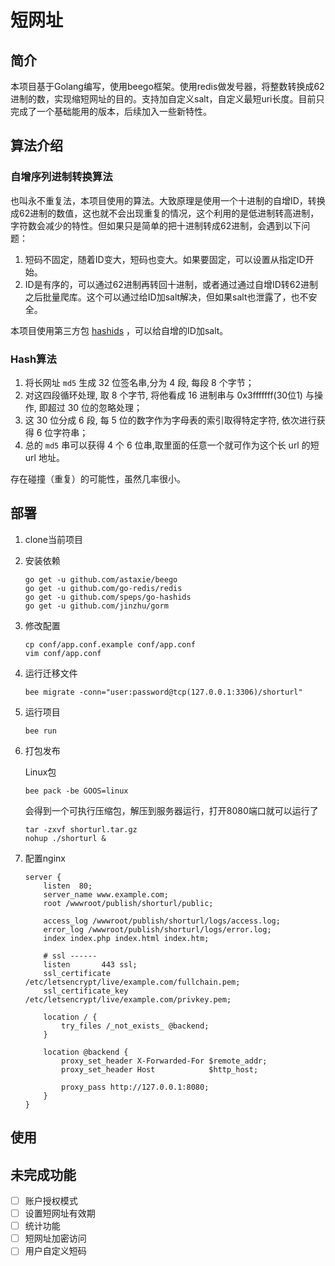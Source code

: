 # 短网址

## 简介

本项目基于Golang编写，使用beego框架。使用redis做发号器，将整数转换成62进制的数，实现缩短网址的目的。支持加自定义salt，自定义最短uri长度。目前只完成了一个基础能用的版本，后续加入一些新特性。



## 算法介绍

### 自增序列进制转换算法

也叫永不重复法，本项目使用的算法。大致原理是使用一个十进制的自增ID，转换成62进制的数值，这也就不会出现重复的情况，这个利用的是低进制转高进制，字符数会减少的特性。但如果只是简单的把十进制转成62进制，会遇到以下问题：

1. 短码不固定，随着ID变大，短码也变大。如果要固定，可以设置从指定ID开始。
2. ID是有序的，可以通过62进制再转回十进制，或者通过通过自增ID转62进制之后批量爬库。这个可以通过给ID加salt解决，但如果salt也泄露了，也不安全。

本项目使用第三方包 [hashids](https://hashids.org/go/) ，可以给自增的ID加salt。



### Hash算法

1. 将长网址 `md5` 生成 32 位签名串,分为 4 段, 每段 8 个字节；
2. 对这四段循环处理, 取 8 个字节, 将他看成 16 进制串与 0x3fffffff(30位1) 与操作, 即超过 30 位的忽略处理；
3. 这 30 位分成 6 段, 每 5 位的数字作为字母表的索引取得特定字符, 依次进行获得 6 位字符串；
4. 总的 `md5` 串可以获得 4 个 6 位串,取里面的任意一个就可作为这个长 url 的短 url 地址。

存在碰撞（重复）的可能性，虽然几率很小。



## 部署

1. clone当前项目

2. 安装依赖
   ```shell
   go get -u github.com/astaxie/beego
   go get -u github.com/go-redis/redis
   go get -u github.com/speps/go-hashids
   go get -u github.com/jinzhu/gorm
   ```

3. 修改配置
   ```shell
   cp conf/app.conf.example conf/app.conf
   vim conf/app.conf
   ```

4. 运行迁移文件
   ```shell
   bee migrate -conn="user:password@tcp(127.0.0.1:3306)/shorturl"
   ```

5. 运行项目
   ```shell
   bee run
   ```

6. 打包发布

   Linux包

   ```shell
   bee pack -be GOOS=linux
   ```
   会得到一个可执行压缩包，解压到服务器运行，打开8080端口就可以运行了
   ```shell
   tar -zxvf shorturl.tar.gz
   nohup ./shorturl &
   ```

7. 配置nginx

   ```nginx
   server {
       listen  80;
       server_name www.example.com;
       root /wwwroot/publish/shorturl/public;
   
       access_log /wwwroot/publish/shorturl/logs/access.log;
       error_log /wwwroot/publish/shorturl/logs/error.log;
       index index.php index.html index.htm;
   
       # ssl ------
       listen       443 ssl;
       ssl_certificate      /etc/letsencrypt/live/example.com/fullchain.pem;
       ssl_certificate_key  /etc/letsencrypt/live/example.com/privkey.pem;
   
       location / {
           try_files /_not_exists_ @backend;
       }
   
       location @backend {
           proxy_set_header X-Forwarded-For $remote_addr;
           proxy_set_header Host            $http_host;
   
           proxy_pass http://127.0.0.1:8080;
       }
   }
   ```

   

## 使用





## 未完成功能

- [ ] 账户授权模式
- [ ] 设置短网址有效期
- [ ] 统计功能
- [ ] 短网址加密访问
- [ ] 用户自定义短码